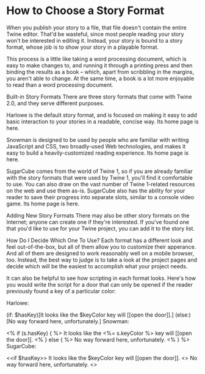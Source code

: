 # How to Choose a Story Format

When you publish your story to a file, that file doesn't contain the entire Twine editor. That'd be wasteful, since most people reading your story won't be interested in editing it. Instead, your story is bound to a story format, whose job is to show your story in a playable format.

This process is a little like taking a word processing document, which is easy to make changes to, and running it through a printing press and then binding the results as a book – which, apart from scribbling in the margins, you aren't able to change. At the same time, a book is a lot more enjoyable to read than a word processing document.

Built-in Story Formats
There are three story formats that come with Twine 2.0, and they serve different purposes.

Harlowe is the default story format, and is focused on making it easy to add basic interaction to your stories in a readable, concise way. Its home page is here.

Snowman is designed to be used by people who are familiar with writing JavaScript and CSS, two broadly-used Web technologies, and makes it easy to build a heavily-customized reading experience. Its home page is here.

SugarCube comes from the world of Twine 1, so if you are already familiar with the story formats that were used by Twine 1, you'll find it comfortable to use. You can also draw on the vast number of Twine 1-related resources on the web and use them as-is. SugarCube also has the ability for your reader to save their progress into separate slots, similar to a console video game. Its home page is here.

Adding New Story Formats
There may also be other story formats on the Internet; anyone can create one if they're interested. If you've found one that you'd like to use for your Twine project, you can add it to the story list.

How Do I Decide Which One To Use?
Each format has a different look and feel out-of-the-box, but all of them allow you to customize their apperance. And all of them are designed to work reasonably well on a mobile browser, too. Instead, the best way to judge is to take a look at the project pages and decide which will be the easiest to accomplish what your project needs.

It can also be helpful to see how scripting in each format looks. Here's how you would write the script for a door that can only be opened if the reader previously found a key of a particular color:

Harlowe:

(if: $hasKey)[It looks like the $keyColor key will [[open the door]].]
(else:)[No way forward here, unfortunately.]
Snowman:

<% if (s.hasKey) { %>
It looks like the <%= s.keyColor %> key will [[open the door]].
<% } else { %>
No way forward here, unfortunately.
<% } %> 
SugarCube:

<<if $hasKey>>
It looks like the $keyColor key will [[open the door]].
<<else>>
No way forward here, unfortunately.
<</if>>